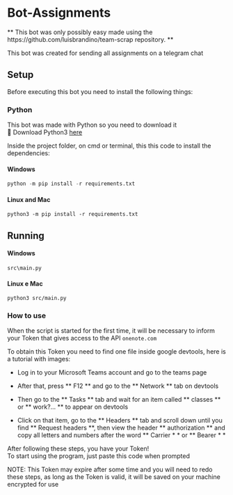 # Bot-Assignments

<p> ** This bot was only possibly easy made using the https://github.com/luisbrandino/team-scrap repository. **

This bot was created for sending all assignments on a telegram chat </p>

## Setup

Before executing this bot you need to install the following things:

### Python

This bot was made with Python so you need to download it<br>
:snake: Download Python3 [here](https://www.python.org/downloads/)

Inside the project folder, on cmd or terminal, this this code to install the dependencies: 

#### Windows
~~~python
python -m pip install -r requirements.txt
~~~

#### Linux and Mac
~~~python3
python3 -m pip install -r requirements.txt
~~~

## Running

#### Windows
```
src\main.py
```

#### Linux e Mac
```
python3 src/main.py
```

### How to use

When the script is started for the first time, it will be necessary to inform your Token that gives access to the API `onenote.com`

To obtain this Token you need to find one file inside google devtools, here is a tutorial with images:

- Log in to your Microsoft Teams account and go to the teams page <br>

- After that, press ** F12 ** and go to the ** Network ** tab on devtools <br>

- Then go to the ** Tasks ** tab and wait for an item called ** classes ** or ** work?... ** to appear on devtools <br>

- Click on that item, go to the ** Headers ** tab and scroll down until you find ** Request headers **, then view the header ** authorization ** and copy all letters and numbers after the word ** Carrier * * or ** Bearer * *<br>

After following these steps, you have your Token! <br>
To start using the program, just paste this code when prompted

NOTE: This Token may expire after some time and you will need to redo these steps, as long as the Token is valid, it will be saved on your machine encrypted for use
